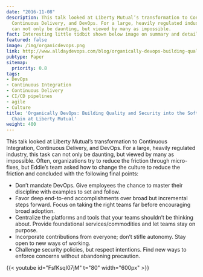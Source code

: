 ```yaml
---
date: "2016-11-08"
description: This talk looked at Liberty Mutual’s transformation to Continuous Integration,
  Continuous Delivery, and DevOps. For a large, heavily regulated industry, this task
  can not only be daunting, but viewed by many as impossible.
fact: Interesting little tidbit shown below image on summary and detail page
featured: false
image: /img/organicdevops.png
link: http://www.alldaydevops.com/blog/organically-devops-building-quality-and-security-into-the-software-supply-chain-at-liberty-mutual
pubtype: Paper
sitemap:
  priority: 0.8
tags:
- DevOps
- Continuous Integration
- Continuous Delivery
- CI/CD pipelines
- agile
- Culture
title: 'Organically DevOps: Building Quality and Security into the Software Supply
  Chain at Liberty Mutual'
weight: 400
---
```



This talk looked at Liberty Mutual’s transformation to Continuous Integration, Continuous Delivery, and DevOps. For a large, heavily regulated industry, this task can not only be daunting, but viewed by many as impossible. Often, organizations try to reduce the friction through micro-fixes, but Eddie’s team asked how to change the culture to reduce the friction and concluded with the following final points:

- Don’t mandate DevOps. Give employees the chance to master their discipline with examples to set and follow.
- Favor deep end-to-end accomplishments over broad but incremental steps forward. Focus on taking the right teams far before encouraging broad adoption.
- Centralize the platforms and tools that your teams shouldn’t be thinking about. Provide foundational services/commodities and let teams stay on purpose.
- Incorporate contributions from everyone; don’t stifle autonomy. Stay open to new ways of working.
- Challenge security policies, but respect intentions. Find new ways to enforce concerns without abandoning precaution.

{{< youtube id="FsfKsqI07jM" t="80" width="600px" >}}
